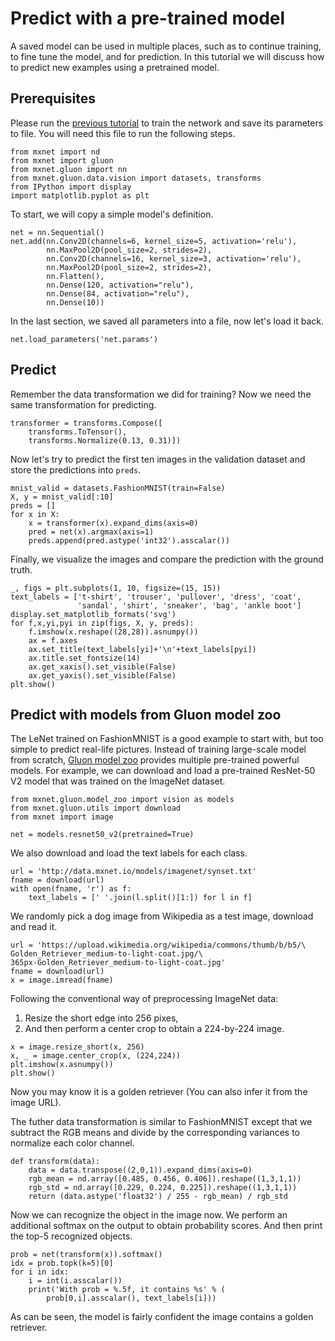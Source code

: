 <!--- Licensed to the Apache Software Foundation (ASF) under one -->
<!--- or more contributor license agreements.  See the NOTICE file -->
<!--- distributed with this work for additional information -->
<!--- regarding copyright ownership.  The ASF licenses this file -->
<!--- to you under the Apache License, Version 2.0 (the -->
<!--- "License"); you may not use this file except in compliance -->
<!--- with the License.  You may obtain a copy of the License at -->

<!---   http://www.apache.org/licenses/LICENSE-2.0 -->

<!--- Unless required by applicable law or agreed to in writing, -->
<!--- software distributed under the License is distributed on an -->
<!--- "AS IS" BASIS, WITHOUT WARRANTIES OR CONDITIONS OF ANY -->
<!--- KIND, either express or implied.  See the License for the -->
<!--- specific language governing permissions and limitations -->
<!--- under the License. -->

# Predict with a pre-trained model

A saved model can be used in multiple places, such as to continue training, to fine tune the model, and for prediction. In this tutorial we will discuss how to predict new examples using a pretrained model.

## Prerequisites

Please run the [previous tutorial](4-train.html) to train the network and save its parameters to file. You will need this file to run the following steps.

```{.python .input  n=1}
from mxnet import nd
from mxnet import gluon
from mxnet.gluon import nn
from mxnet.gluon.data.vision import datasets, transforms
from IPython import display
import matplotlib.pyplot as plt
```

To start, we will copy a simple model's definition.

```{.python .input  n=2}
net = nn.Sequential()
net.add(nn.Conv2D(channels=6, kernel_size=5, activation='relu'),
        nn.MaxPool2D(pool_size=2, strides=2),
        nn.Conv2D(channels=16, kernel_size=3, activation='relu'),
        nn.MaxPool2D(pool_size=2, strides=2),
        nn.Flatten(),
        nn.Dense(120, activation="relu"),
        nn.Dense(84, activation="relu"),
        nn.Dense(10))
```

In the last section, we saved all parameters into a file, now let's load it back.

```{.python .input  n=3}
net.load_parameters('net.params')
```

## Predict

Remember the data transformation we did for training? Now we need the same transformation for predicting.

```{.python .input  n=4}
transformer = transforms.Compose([
    transforms.ToTensor(),
    transforms.Normalize(0.13, 0.31)])
```

Now let's try to predict the first ten images in the validation dataset and store the predictions into `preds`.

```{.python .input  n=5}
mnist_valid = datasets.FashionMNIST(train=False)
X, y = mnist_valid[:10]
preds = []
for x in X:
    x = transformer(x).expand_dims(axis=0)
    pred = net(x).argmax(axis=1)
    preds.append(pred.astype('int32').asscalar())
```

Finally, we visualize the images and compare the prediction with the ground truth.

```{.python .input  n=15}
_, figs = plt.subplots(1, 10, figsize=(15, 15))
text_labels = ['t-shirt', 'trouser', 'pullover', 'dress', 'coat',
               'sandal', 'shirt', 'sneaker', 'bag', 'ankle boot']
display.set_matplotlib_formats('svg')
for f,x,yi,pyi in zip(figs, X, y, preds):
    f.imshow(x.reshape((28,28)).asnumpy())
    ax = f.axes
    ax.set_title(text_labels[yi]+'\n'+text_labels[pyi])
    ax.title.set_fontsize(14)
    ax.get_xaxis().set_visible(False)
    ax.get_yaxis().set_visible(False)
plt.show()
```

## Predict with models from Gluon model zoo


The LeNet trained on FashionMNIST is a good example to start with, but too simple to predict real-life pictures. Instead of training large-scale model from scratch, [Gluon model zoo](https://mxnet.apache.org/api/python/gluon/model_zoo.html) provides multiple pre-trained powerful models. For example, we can download and load a pre-trained ResNet-50 V2 model that was trained on the ImageNet dataset.

```{.python .input  n=7}
from mxnet.gluon.model_zoo import vision as models
from mxnet.gluon.utils import download
from mxnet import image

net = models.resnet50_v2(pretrained=True)
```

We also download and load the text labels for each class.

```{.python .input  n=8}
url = 'http://data.mxnet.io/models/imagenet/synset.txt'
fname = download(url)
with open(fname, 'r') as f:
    text_labels = [' '.join(l.split()[1:]) for l in f]
```

We randomly pick a dog image from Wikipedia as a test image, download and read it.

```{.python .input  n=9}
url = 'https://upload.wikimedia.org/wikipedia/commons/thumb/b/b5/\
Golden_Retriever_medium-to-light-coat.jpg/\
365px-Golden_Retriever_medium-to-light-coat.jpg'
fname = download(url)
x = image.imread(fname)
```

Following the conventional way of preprocessing ImageNet data:

1. Resize the short edge into 256 pixes,
2. And then perform a center crop to obtain a 224-by-224 image.

```{.python .input  n=10}
x = image.resize_short(x, 256)
x, _ = image.center_crop(x, (224,224))
plt.imshow(x.asnumpy())
plt.show()
```

Now you may know it is a golden retriever (You can also infer it from the image URL).

The futher data transformation is similar to FashionMNIST except that we subtract the RGB means and divide by the corresponding variances to normalize each color channel.

```{.python .input  n=11}
def transform(data):
    data = data.transpose((2,0,1)).expand_dims(axis=0)
    rgb_mean = nd.array([0.485, 0.456, 0.406]).reshape((1,3,1,1))
    rgb_std = nd.array([0.229, 0.224, 0.225]).reshape((1,3,1,1))
    return (data.astype('float32') / 255 - rgb_mean) / rgb_std
```

Now we can recognize the object in the image now. We perform an additional softmax on the output to obtain probability scores. And then print the top-5 recognized objects.

```{.python .input  n=12}
prob = net(transform(x)).softmax()
idx = prob.topk(k=5)[0]
for i in idx:
    i = int(i.asscalar())
    print('With prob = %.5f, it contains %s' % (
        prob[0,i].asscalar(), text_labels[i]))
```

As can be seen, the model is fairly confident the image contains a golden retriever.
